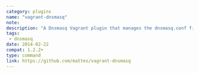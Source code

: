 ```yaml
---
category: plugins
name: "vagrant-dnsmasq"
note: 
description: "A Dnsmasq Vagrant plugin that manages the dnsmasq.conf file and /etc/resolver directory on your host system."
tags:
 - dnsmasq
date: 2014-02-22
compat: 1.2.2+
type: command
link: https://github.com/mattes/vagrant-dnsmasq
---
```

